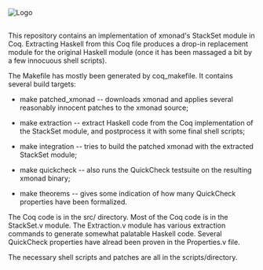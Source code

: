 <img src="https://github.com/wouter-swierstra/xmonad/raw/master/bin/logo.png" alt="Logo" style="display:block; margin: 10px auto 30px auto;" class="center">

This repository contains an implementation of xmonad's StackSet module
in Coq. Extracting Haskell from this Coq file produces a drop-in
replacement module for the original Haskell module (once it has been
massaged a bit by a few innocuous shell scripts).

The Makefile has mostly been generated by coq_makefile. It contains
several build targets:

  - make patched_xmonad -- downloads xmonad and applies several
  reasonably innocent patches to the xmonad source;

  - make extraction -- extract Haskell code from the Coq
    implementation of the StackSet module, and postprocess it with
    some final shell scripts;

  - make integration -- tries to build the patched xmonad with the
    extracted StackSet module;

  - make quickcheck -- also runs the QuickCheck testsuite on the
    resulting xmonad binary;

  - make theorems -- gives some indication of how many QuickCheck
    properties have been formalized.

The Coq code is in the src/ directory. Most of the Coq code is in the
StackSet.v module. The Extraction.v module has various extraction
commands to generate somewhat palatable Haskell code. Several
QuickCheck properties have alread been proven in the Properties.v file.

The necessary shell scripts and patches are all in the scripts/directory.
